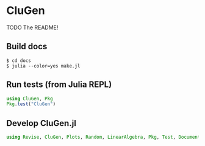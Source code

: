 # CluGen

TODO The README!

## Build docs

```
$ cd docs
$ julia --color=yes make.jl
```

## Run tests (from Julia REPL)

```julia
using CluGen, Pkg
Pkg.test("CluGen")
```

## Develop CluGen.jl

```julia
using Revise, CluGen, Plots, Random, LinearAlgebra, Pkg, Test, Documenter, Distributions
```
